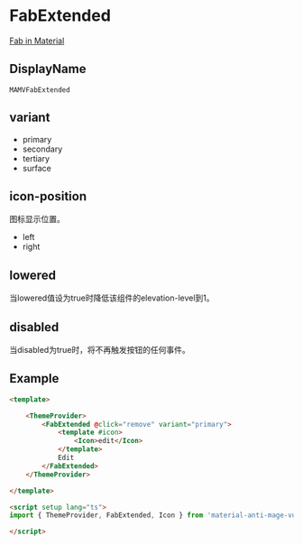 # FabExtended

[Fab in Material](https://m3.material.io/components/floating-action-button/overview)

## DisplayName
```
MAMVFabExtended
```

## variant
+ primary
+ secondary
+ tertiary
+ surface

## icon-position
图标显示位置。

+ left
+ right

## lowered
当lowered值设为true时降低该组件的elevation-level到1。

## disabled
当disabled为true时，将不再触发按钮的任何事件。

## Example

```html
<template>

    <ThemeProvider>
        <FabExtended @click="remove" variant="primary">
            <template #icon>
                <Icon>edit</Icon>
            </template>
            Edit
        </FabExtended>
    </ThemeProvider>

</template>

<script setup lang="ts">
import { ThemeProvider, FabExtended, Icon } from 'material-anti-mage-vue'

</script>
```